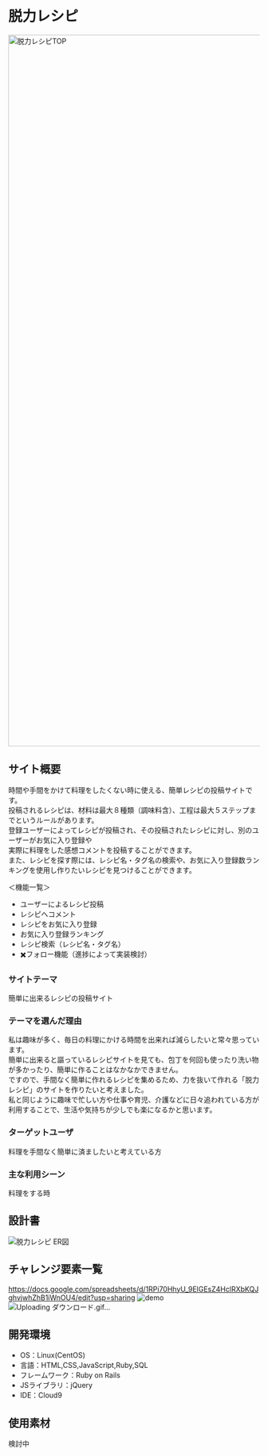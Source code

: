 # 脱力レシピ
<img width="1423" alt="脱力レシピTOP" src="https://user-images.githubusercontent.com/89877721/155913013-df9584fb-f51d-4ebe-a57f-a5c39c5e55e3.png">

## サイト概要
時間や手間をかけて料理をしたくない時に使える、簡単レシピの投稿サイトです。<br>
投稿されるレシピは、材料は最大８種類（調味料含）、工程は最大５ステップまでというルールがあります。<br>
登録ユーザーによってレシピが投稿され、その投稿されたレシピに対し、別のユーザーがお気に入り登録や<br>
実際に料理をした感想コメントを投稿することができます。<br>
また、レシピを探す際には、レシピ名・タグ名の検索や、お気に入り登録数ランキングを使用し作りたいレシピを見つけることができます。

＜機能一覧＞<br>
- ユーザーによるレシピ投稿
- レシピへコメント
- レシピをお気に入り登録
- お気に入り登録ランキング
- レシピ検索（レシピ名・タグ名）
- ✖️フォロー機能（進捗によって実装検討）


### サイトテーマ
簡単に出来るレシピの投稿サイト

### テーマを選んだ理由
私は趣味が多く、毎日の料理にかける時間を出来れば減らしたいと常々思っています。<br>
簡単に出来ると謳っているレシピサイトを見ても、包丁を何回も使ったり洗い物が多かったり、簡単に作ることはなかなかできません。<br>
ですので、手間なく簡単に作れるレシピを集めるため、力を抜いて作れる「脱力レシピ」のサイトを作りたいと考えました。<br>
私と同じように趣味で忙しい方や仕事や育児、介護などに日々追われている方が利用することで、生活や気持ちが少しでも楽になるかと思います。

### ターゲットユーザ
料理を手間なく簡単に済ましたいと考えている方

### 主な利用シーン
料理をする時

## 設計書
![脱力レシピ ER図](https://user-images.githubusercontent.com/89877721/155884278-9ac0ce59-5666-4ff6-a54d-09e9285185df.jpg)

## チャレンジ要素一覧
https://docs.google.com/spreadsheets/d/1RPi70HhyU_9ElGEsZ4HclRXbKQJghvjwhZhB1iWnOU4/edit?usp=sharing
![demo](https://user-images.githubusercontent.com/89877721/158814585-c836710b-f85f-45a9-a94f-344919d3333a.gif)
![Uploading ダウンロード.gif…]()


## 開発環境
- OS：Linux(CentOS)
- 言語：HTML,CSS,JavaScript,Ruby,SQL
- フレームワーク：Ruby on Rails
- JSライブラリ：jQuery
- IDE：Cloud9

## 使用素材
検討中

